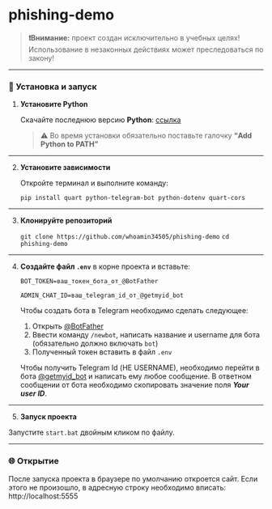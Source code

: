 
# phishing-demo

> **❗️Внимание:** проект создан исключительно в учебных целях! Использование в незаконных действиях может преследоваться по закону!

___

### 🔧 Установка и запуск

1. **Установите Python**

   Скачайте последнюю версию **Python**: [ссылка](https://www.python.org/downloads/) 

   > ⚠️ Во время установки обязательно поставьте галочку **“Add Python to PATH”**

---

2. **Установите зависимости**

   Откройте терминал и выполните команду:

   `pip install quart python-telegram-bot python-dotenv quart-cors`

---

3. **Клонируйте репозиторий**

   `git clone https://github.com/whoamin34505/phishing-demo`
   `cd phishing-demo`

---

4. **Создайте файл `.env`** в корне проекта и вставьте:

   `BOT_TOKEN=ваш_токен_бота_от_@BotFather`
   
   `ADMIN_CHAT_ID=ваш_telegram_id_от_@getmyid_bot`
   
   Чтобы создать бота в Telegram необходимо сделать следующее:
   1. Открыть [@BotFather](https://t.me/BotFather)
   2. Ввести команду `/newbot`, написать название и username для бота (обязательно должно включать `bot`)
   3. Полученный токен вставить в файл `.env`
   
   Чтобы получить Telegram Id (НЕ USERNAME), необходимо перейти в бота [@getmyid_bot](https://t.me/getmyid_bot) и написать ему любое сообщение. В ответном сообщении от бота необходимо скопировать значение поля ***Your user ID***.

---

5. **Запуск проекта**

Запустите `start.bat` двойным кликом по файлу.

---

### 🌐 Открытие

После запуска проекта в браузере по умолчанию откроется сайт. Если этого не произошло, в адресную строку необходимо вписать:  http://localhost:5555
